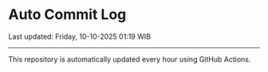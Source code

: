 # Auto Commit Log

Last updated: Friday, 10-10-2025 01:19 WIB

---

This repository is automatically updated every hour using GitHub Actions.
